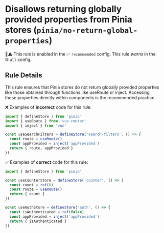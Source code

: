 # Disallows returning globally provided properties from Pinia stores (`pinia/no-return-global-properties`)

💼⚠️ This rule is enabled in the ✅ `recommended` config. This rule _warns_ in the 🌐 `all` config.

<!-- end auto-generated rule header -->

## Rule Details

This rule ensures that Pinia stores do not return globally provided properties like those obtained through functions like useRoute or inject. Accessing these properties directly within components is the recommended practice.

❌ Examples of **incorrect** code for this rule:

```js
import { defineStore } from 'pinia'
import { useRoute } from 'vue-router'
import { inject } from 'vue'

const useSearchFilters = defineStore('search-filters', () => {
  const route = useRoute()
  const appProvided = inject('appProvided')
  return { route, appProvided }
})
```

✅ Examples of **correct** code for this rule:

```js
import { defineStore } from 'pinia'

const useCounterStore = defineStore('counter', () => {
  const count = ref(0)
  const route = useRoute()
  return { count }
})

const useAuthStore = defineStore('auth', () => {
  const isAuthenticated = ref(false)
  const appProvided = inject('appProvided')
  return { isAuthenticated }
})
```

